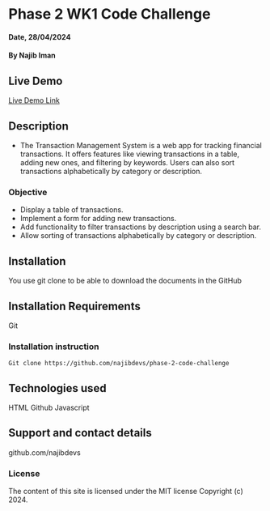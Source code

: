 # Phase 2 WK1 Code Challenge

#### Date, 28/04/2024

#### By Najib Iman

## Live Demo
[Live Demo Link](https://week3-project-tau.vercel.app/)

## Description
- The Transaction Management System is a web app for tracking financial transactions. It offers features like viewing transactions in a table, adding new ones, and filtering by keywords. Users can also sort transactions alphabetically by category or description.

### Objective
- Display a table of transactions.
- Implement a form for adding new transactions.
- Add functionality to filter transactions by description using a search bar.
- Allow sorting of transactions alphabetically by category or description.

## Installation
You use git clone to be able to download the documents in the GitHub

## Installation Requirements
Git

### Installation instruction
```
Git clone https://github.com/najibdevs/phase-2-code-challenge

```

## Technologies used
HTML
Github
Javascript

## Support and contact details
github.com/najibdevs

### License
The content of this site is licensed under the MIT license
Copyright (c) 2024.
